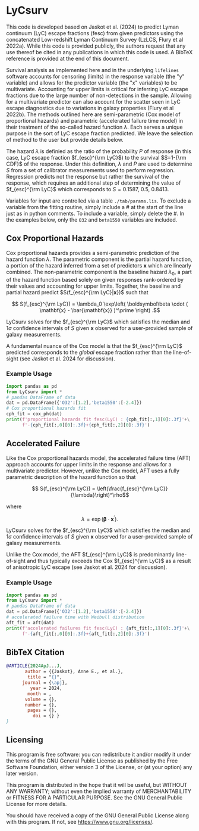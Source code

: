 # LyCsurv

This code is developed based on Jaskot et al. (2024) to predict Lyman continuum (LyC) escape fractions (fesc) from given predictors using the concatenated Low-redshift Lyman Continuum Survey (LzLCS, Flury et al 2022a). While this code is provided publicly, the authors request that any use thereof be cited in any publications in which this code is used. A BibTeX reference is provided at the end of this document.

Survival analysis as implemented here and in the underlying `lifelines` software accounts for censoring (limits) in the response variable (the "y" variable) and allows for the predictor variable (the "x" variables) to be multivariate. Accounting for upper limits is critical for inferring LyC escape fractions due to the large number of non-detections in the sample. Allowing for a multivariate predictor can also account for the scatter seen in LyC escape diagnostics due to variations in galaxy properties (Flury et al 2022b). The methods outlined here are semi-parametric (Cox model of proportional hazards) and parametric (accelerated failure time model) in their treatment of the so-called hazard function $\lambda$. Each serves a unique purpose in the sort of LyC escape fraction predicted. We leave the selection of method to the user but provide details below.

The hazard $\lambda$ is definied as the ratio of the probability $P$ of response (in this case, LyC escape fraction $f_{esc}^{\rm LyC}$) to the survival $S=1-{\rm CDF}$ of the response. Under this definition, $\lambda$ and $P$ are used to determine $S$ from a set of calibrator measurements used to perform regression. Regression predicts not the response but rather the survival of the response, which requires an additional step of determining the value of $f_{esc}^{\rm LyC}$ which corresponds to $S=0.1587,~0.5,~0.8413$.

Variables for input are controlled via a table `./tab/params.lis`. To exclude a variable from the fitting routine, simply include a \# at the start of the line just as in python comments. To include a variable, simply delete the \#. In the examples below, only the `O32` and `beta1550` variables are included.

## Cox Proportional Hazards

Cox proportional hazards provides a semi-parametric prediction of the hazard function $\lambda$. The parametric component is the partial hazard function, a portion of the hazard inferred from a set of predictors **x** which are linearly combined. The non-parametric component is the baseline hazard $\lambda_0$, a part of the hazard function based solely on given responses rank-ordered by their values and accounting for upper limits. Together, the baseline and partial hazard predict $S(f_{esc}^{\rm LyC}|**x**})$ such that

$$ S(f_{esc}^{\rm LyC}) = \lambda_0 \exp\left( \boldsymbol\beta \cdot ( \mathbf{x} - \bar{\mathbf{x}} )^\prime  \right) .$$

LyCsurv solves for the $f_{esc}^{\rm LyC}$ which satisfies the median and $1\sigma$ confidence intervals of $S$ given **x** observed for a user-provided sample of galaxy measurements.

A fundamental nuance of the Cox model is that the $f_{esc}^{\rm LyC}$ predicted corresponds to the *global* escape fraction rather than the line-of-sight (see Jaskot et al. 2024 for discussion).

### Example Usage
``` python
import pandas as pd
from LyCsurv import *
# pandas DataFrame of data
dat = pd.DataFrame({'O32':[1.2],'beta1550':[-2.4]})
# Cox proportional hazards fit
cph_fit = cox_ph(dat)
print(f'proportional hazards fit fesc(LyC) : {cph_fit[:,1][0]:.3f}'+\
      f'-{cph_fit[:,0][0]:.3f}+{cph_fit[:,2][0]:.3f}')
```

## Accelerated Failure

Like the Cox proportional hazards model, the accelerated failure time (AFT) approach accounts for upper limits in the response and allows for a multivariate predictor. However, unlike the Cox model, AFT uses a fully parametric description of the hazard function so that

$$ S(f_{esc}^{\rm LyC}) = \left(\frac{f_{esc}^{\rm LyC}}{\lambda}\right)^\rho$$

where

$$ \lambda = \exp(\boldsymbol\beta \cdot \mathbf{x}^\prime) .$$

LyCsurv solves for the $f_{esc}^{\rm LyC}$ which satisfies the median and $1\sigma$ confidence intervals of $S$ given **x** observed for a user-provided sample of galaxy measurements.

Unlike the Cox model, the AFT $f_{esc}^{\rm LyC}$ is predominantly line-of-sight and thus typically exceeds the Cox $f_{esc}^{\rm LyC}$ as a result of anisotropic LyC escape (see Jaskot et al. 2024 for discussion).

### Example Usage
``` python
import pandas as pd
from LyCsurv import *
# pandas DataFrame of data
dat = pd.DataFrame({'O32':[1.2],'beta1550':[-2.4]})
# accelerated failure time with Weibull distribution
aft_fit = aft(dat)
print(f'accelerated failures fit fesc(LyC) : {aft_fit[:,1][0]:.3f}'+\
      f'-{aft_fit[:,0][0]:.3f}+{aft_fit[:,2][0]:.3f}')
```

## BibTeX Citation
``` bibtex
@ARTICLE{2024ApJ...J,
       author = {{Jaskot}, Anne E., et al.},
        title = "{}",
      journal = {\apj},
         year = 2024,
        month = ,
       volume = {},
       number = {},
        pages = {},
          doi = {} }
}
```

## Licensing

This program is free software: you can redistribute it and/or modify it under the terms of the GNU General Public License as published by the Free Software Foundation, either version 3 of the License, or (at your option) any later version.

This program is distributed in the hope that it will be useful, but WITHOUT ANY WARRANTY; without even the implied warranty of MERCHANTABILITY or FITNESS FOR A PARTICULAR PURPOSE. See the GNU General Public License for more details.

You should have received a copy of the GNU General Public License along with this program. If not, see <https://www.gnu.org/licenses/>.
